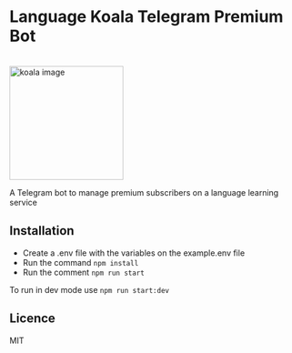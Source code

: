 

# Language Koala Telegram Premium Bot
<br />
<img src="https://www.svgrepo.com/show/49930/koala.svg" height="200" alt='koala image'/>
<br />

A Telegram bot to manage premium subscribers on a language learning service

## Installation

- Create a .env file with the variables on the example.env file
- Run the command `npm install`
- Run the comment `npm run start`

To run in dev mode use `npm run start:dev`


## Licence

MIT

